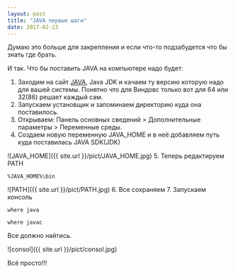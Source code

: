 ```yaml
---
layout: post
title: "JAVA первые шаги"
date: 2017-02-23
---
```


Думаю это больше для закрепления и если что-то подзабудется что бы знать где брать.

И так. Что бы поставить JAVA на компьютере надо будет:

1. Заходим на сайт [JAVA](http://www.oracle.com/technetwork/java/javase/downloads/index.html), Java JDK
 и качаем ту версию которую надо для вашей системы. Понятно что для Виндовс только вот для 64 или 32(86) решает каждый сам.
2. Запускаем установщик и запоминаем директорию куда она поставилось.
3. Открываем: Панель основных сведений > Дополнительные параметры > Переменные среды.
4. Создаем новую переменную JAVA_HOME и в неё добавляем путь куда поставилась JAVA SDK(JDK)

![JAVA_HOME]({{ site.url }}/pict/JAVA_HOME.jpg)
5. Теперь редактируем PATH

`%JAVA_HOME%\bin`

![PATH]({{ site.url }}/pict/PATH.jpg)
6. Все сохраняем
7. Запускаем консоль

`where java`

`where javac`

Все должно найтись.

![consol]({{ site.url }}/pict/consol.jpg)


Всё просто!!!